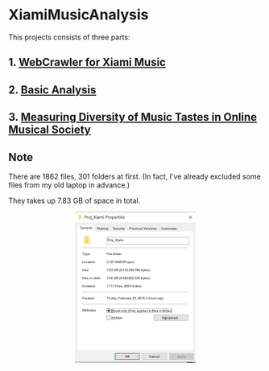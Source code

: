 # XiamiMusicAnalysis

This projects consists of three parts:

## 1. [WebCrawler for Xiami Music](https://github.com/Vida42/XiamiMusicAnalysis/tree/master/01_data_prep)

## 2. [Basic Analysis](https://github.com/Vida42/XiamiMusicAnalysis/tree/master/03_Basic_Analysis)

## 3. [Measuring Diversity of Music Tastes in Online Musical Society](https://github.com/Vida42/XiamiMusicAnalysis/tree/master/04_Diversity_of_Music_Tastes)



## Note

There are 1862 files, 301 folders at first.
(In fact, I've already excluded some files from my old laptop in advance.)

They takes up 7.83 GB of space in total.

<p align="center">
    <img src="https://github.com/Vida42/XiamiMusicAnalysis/blob/master/glance.PNG" alt="Sample"  width="240" height="300">
    <p align="center">
        <em></em>
    </p>
</p>
